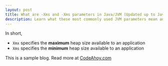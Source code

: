 ```yaml
---
layout: post
title: What are -Xms and -Xms parameters in Java/JVM (Updated up to Java 13)
description: Learn what these most commonly used JVM parameters mean and how they are used to control memory available to Java applications.
---
```


In short, 

- `Xmx` specifies the **maximum** heap size available to an application
- `Xms` specifies the **minimum** heap size available to an application

This is a sample blog. Read more at [CodeAhoy.com](https://codeahoy.com)
